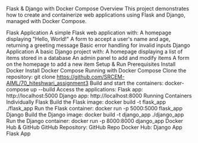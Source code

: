 Flask & Django with Docker Compose
Overview
This project demonstrates how to create and containerize web applications using Flask and Django, managed with Docker Compose.

Flask Application
A simple Flask web application with:
A homepage displaying "Hello, World!"
A form to accept a user's name and age, returning a greeting message
Basic error handling for invalid inputs
Django Application
A basic Django project with:
A homepage displaying a list of items stored in a database
An admin panel to add and modify items
A form on the homepage to add a new item
Setup & Run
Prerequisites
Install Docker
Install Docker Compose
Running with Docker Compose
Clone the repository: git clone https://github.com/SRCEM-AIML/70_hiteshwari_assignment3
Build and start the containers: docker-compose up --build
Access the applications:
Flask app: http://localhost:5000
Django app: http://localhost:8000
Running Containers Individually
Flask
Build the Flask image: docker build -t flask_app ./flask_app
Run the Flask container: docker run -p 5000:5000 flask_app
Django
Build the Django image: docker build -t django_app ./django_app
Run the Django container: docker run -p 8000:8000 django_app
Docker Hub & GitHub
GitHub Repository: GitHub Repo
Docker Hub:
Django App
Flask App
